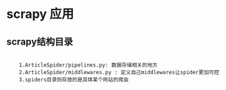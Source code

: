 # scrapy 应用
 
## scrapy结构目录

```shell

    1.ArticleSpider/pipelines.py: 数据存储相关的地方
    2.ArticleSpider/middlewares.py : 定义自己middlewares让spider更加可控
    3.spiders目录则存放的是具体某个网站的爬虫

```
